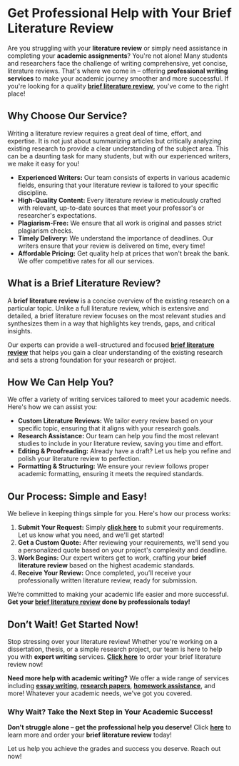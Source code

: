 # Get Professional Help with Your Brief Literature Review

Are you struggling with your **literature review** or simply need assistance in completing your **academic assignments**? You're not alone! Many students and researchers face the challenge of writing comprehensive, yet concise, literature reviews. That's where we come in – offering **professional writing services** to make your academic journey smoother and more successful. If you're looking for a quality [**brief literature review**](https://tinyurl.com/topessay?keyword=brief+literature+review), you've come to the right place!

## Why Choose Our Service?

Writing a literature review requires a great deal of time, effort, and expertise. It is not just about summarizing articles but critically analyzing existing research to provide a clear understanding of the subject area. This can be a daunting task for many students, but with our experienced writers, we make it easy for you!

- **Experienced Writers:** Our team consists of experts in various academic fields, ensuring that your literature review is tailored to your specific discipline.
- **High-Quality Content:** Every literature review is meticulously crafted with relevant, up-to-date sources that meet your professor's or researcher's expectations.
- **Plagiarism-Free:** We ensure that all work is original and passes strict plagiarism checks.
- **Timely Delivery:** We understand the importance of deadlines. Our writers ensure that your review is delivered on time, every time!
- **Affordable Pricing:** Get quality help at prices that won't break the bank. We offer competitive rates for all our services.

## What is a Brief Literature Review?

A **brief literature review** is a concise overview of the existing research on a particular topic. Unlike a full literature review, which is extensive and detailed, a brief literature review focuses on the most relevant studies and synthesizes them in a way that highlights key trends, gaps, and critical insights.

Our experts can provide a well-structured and focused [**brief literature review**](https://tinyurl.com/topessay?keyword=brief+literature+review) that helps you gain a clear understanding of the existing research and sets a strong foundation for your research or project.

## How We Can Help You?

We offer a variety of writing services tailored to meet your academic needs. Here's how we can assist you:

- **Custom Literature Reviews:** We tailor every review based on your specific topic, ensuring that it aligns with your research goals.
- **Research Assistance:** Our team can help you find the most relevant studies to include in your literature review, saving you time and effort.
- **Editing & Proofreading:** Already have a draft? Let us help you refine and polish your literature review to perfection.
- **Formatting & Structuring:** We ensure your review follows proper academic formatting, ensuring it meets the required standards.

## Our Process: Simple and Easy!

We believe in keeping things simple for you. Here's how our process works:

1. **Submit Your Request:** Simply [**click here**](https://tinyurl.com/topessay?keyword=brief+literature+review) to submit your requirements. Let us know what you need, and we'll get started!
2. **Get a Custom Quote:** After reviewing your requirements, we'll send you a personalized quote based on your project's complexity and deadline.
3. **Work Begins:** Our expert writers get to work, crafting your **brief literature review** based on the highest academic standards.
4. **Receive Your Review:** Once completed, you’ll receive your professionally written literature review, ready for submission.

We’re committed to making your academic life easier and more successful. **Get your [brief literature review](https://tinyurl.com/topessay?keyword=brief+literature+review) done by professionals today!**

## Don’t Wait! Get Started Now!

Stop stressing over your literature review! Whether you're working on a dissertation, thesis, or a simple research project, our team is here to help you with **expert writing** services. [**Click here**](https://tinyurl.com/topessay?keyword=brief+literature+review) to order your brief literature review now!

**Need more help with academic writing?** We offer a wide range of services including [**essay writing**](https://tinyurl.com/topessay?keyword=brief+literature+review), [**research papers**](https://tinyurl.com/topessay?keyword=brief+literature+review), [**homework assistance**](https://tinyurl.com/topessay?keyword=brief+literature+review), and more! Whatever your academic needs, we've got you covered.

### Why Wait? Take the Next Step in Your Academic Success!

**Don't struggle alone – get the professional help you deserve!** Click [**here**](https://tinyurl.com/topessay?keyword=brief+literature+review) to learn more and order your **brief literature review** today!

Let us help you achieve the grades and success you deserve. Reach out now!

